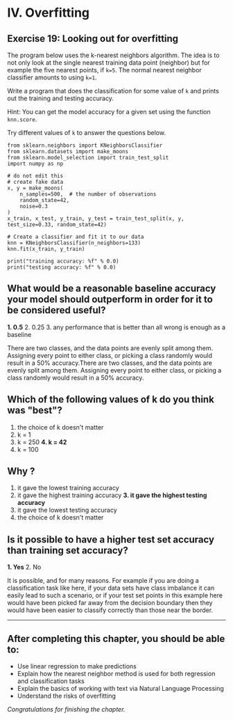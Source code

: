 # IV. Overfitting



## Exercise 19: Looking out for overfitting

The program below uses the k-nearest neighbors algorithm. The idea is to not only look at the single nearest training data point (neighbor) but for example the five nearest points, if `k=5`. The normal nearest neighbor classifier amounts to using `k=1`.

Write a program that does the classification for some value of `k` and prints out the training and testing accuracy.

Hint: You can get the model accuracy for a given set using the function `knn.score`.

Try different values of `k` to answer the questions below.

```
from sklearn.neighbors import KNeighborsClassifier
from sklearn.datasets import make_moons
from sklearn.model_selection import train_test_split
import numpy as np

# do not edit this
# create fake data
x, y = make_moons(
    n_samples=500,  # the number of observations
    random_state=42,
    noise=0.3
)
x_train, x_test, y_train, y_test = train_test_split(x, y, test_size=0.33, random_state=42)

# Create a classifier and fit it to our data
knn = KNeighborsClassifier(n_neighbors=133)
knn.fit(x_train, y_train)

print("training accuracy: %f" % 0.0)
print("testing accuracy: %f" % 0.0)

```

## What would be a reasonable baseline accuracy your model should outperform in order for it to be considered useful?

**1. 0.5**
2. 0.25
3. any performance that is better than all wrong is enough as a baseline

There are two classes, and the data points are evenly split among them. Assigning every point to either class, or picking a class randomly would result in a 50% accuracy.There are two classes, and the data points are evenly split among them. Assigning every point to either class, or picking a class randomly would result in a 50% accuracy.

## Which of the following values of k do you think was "best"?

1. the choice of k doesn't matter
2. k = 1
3. k = 250
**4. k = 42**
5.  k = 100

## Why ?

1. it gave the lowest training accuracy
2. it gave the highest training accuracy
**3. it gave the highest testing accuracy**
4. it gave the lowest testing accuracy
5. the choice of k doesn't matter

## Is it possible to have a higher test set accuracy than training set accuracy?

**1. Yes**
2. No

It is possible, and for many reasons. For example if you are doing a classification task like here, if your data sets have class imbalance it can easily lead to such a scenario, or if your test set points in this example here would have been picked far away from the decision boundary then they would have been easier to classify correctly than those near the border.

---

## After completing this chapter, you should be able to:

- Use linear regression to make predictions
- Explain how the nearest neighbor method is used for both regression and classification tasks
- Explain the basics of working with text via Natural Language Processing
- Understand the risks of overfitting

*Congratulations for finishing the chapter.*
